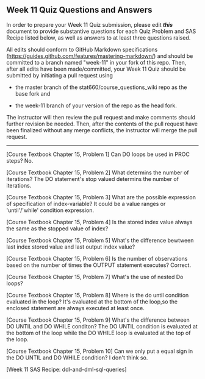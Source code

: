
## Week 11 Quiz Questions and Answers

In order to prepare your Week 11 Quiz submission, please edit ***this*** document to provide substantive questions for each Quiz Problem and SAS Recipe listed below, as well as answers to at least three questions raised.

All edits should conform to GitHub Markdown specifications (https://guides.github.com/features/mastering-markdown/) and should be committed to a branch named "week-11" in your fork of this repo. Then, after all edits have been made/committed, your Week 11 Quiz should be submitted by initiating a pull request using

- the master branch of the stat660/course_questions_wiki repo as the base fork and

- the week-11 branch of your version of the repo as the head fork.

The instructor will then review the pull request and make comments should further revision be needed. Then, after the contents of the pull request have been finalized without any merge conflicts, the instructor will merge the pull request.



********************************************************************************



[Course Textbook Chapter 15, Problem 1]
Can DO loops be used in PROC steps?
No.



[Course Textbook Chapter 15, Problem 2]
What determins the number of iterations?
The DO statement's stop valued determins the number of iterations.



[Course Textbook Chapter 15, Problem 3]
What are the possible expression of specification of index-variable?
It could be a value ranges or 'until'/'while' condition expression.



[Course Textbook Chapter 15, Problem 4]
Is the stored index value always the same as the stopped value of index?



[Course Textbook Chapter 15, Problem 5]
What's the difference bewtween last index stored value and last output index value?



[Course Textbook Chapter 15, Problem 6]
Is the number of observations based on the number of times the OUTPUT statement executes?
Correct.



[Course Textbook Chapter 15, Problem 7]
What's the use of nested Do loops?



[Course Textbook Chapter 15, Problem 8]
Where is the do until condition evaluated in the loop?
It's evaluated at the bottom of the loop,so the enclosed statement are always executed at least once.



[Course Textbook Chapter 15, Problem 9]
What's the difference between DO UNTIL and DO WHILE conditon?
The DO UNTIL condition is evaluated at the bottom of the loop while the DO WHILE loop is evaluated at the top of the loop.

[Course Textbook Chapter 15, Problem 10]
Can we only put a equal sign in the DO UNTIL and DO WHILE condition?
I don't think so.

[Week 11 SAS Recipe: ddl-and-dml-sql-queries]


